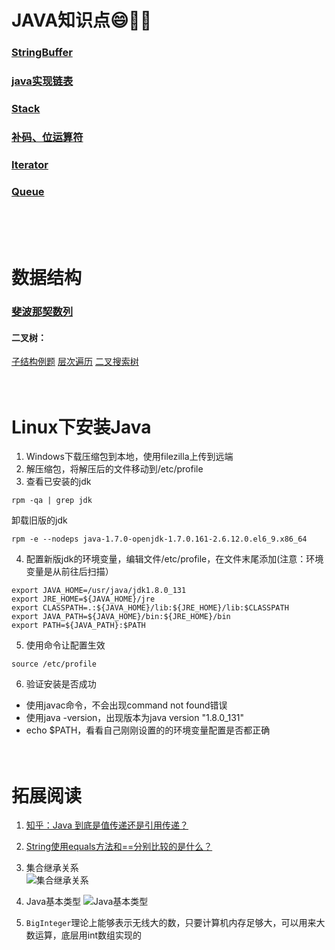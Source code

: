 # JAVA知识点:smile::icecream::tada:
### [StringBuffer](http://www.runoob.com/java/java-stringbuffer.html)
### [java实现链表](https://github.com/kanonjz/learn-java/blob/master/newcoder/Exe3.java)
### [Stack](http://www.runoob.com/java/java-stack-class.html)
### [补码、位运算符](https://github.com/kanonjz/learn-java/blob/master/newcoder/Exe11.java)
### [Iterator](http://www.runoob.com/java/collection-iterator.html)
### [Queue](http://www.runoob.com/java/data-queue.html)
<br><br><br>

# 数据结构
### [斐波那契数列](https://github.com/kanonjz/learn-java/blob/master/newcoder/Exe8.java)
#### 二叉树：
[子结构例题](https://github.com/kanonjz/learn-java/blob/master/newcoder/Exe17.java) 
[层次遍历](https://github.com/kanonjz/learn-java/blob/master/newcoder/Exe22.java)
[二叉搜索树](https://github.com/kanonjz/learn-java/blob/master/newcoder/Exe23.java)
<br><br><br>

# Linux下安装Java
1. Windows下载压缩包到本地，使用filezilla上传到远端
2. 解压缩包，将解压后的文件移动到/etc/profile
3. 查看已安装的jdk
```
rpm -qa | grep jdk
```
卸载旧版的jdk
```
rpm -e --nodeps java-1.7.0-openjdk-1.7.0.161-2.6.12.0.el6_9.x86_64
```
4. 配置新版jdk的环境变量，编辑文件/etc/profile，在文件末尾添加(注意：环境变量是从前往后扫描）
```
export JAVA_HOME=/usr/java/jdk1.8.0_131
export JRE_HOME=${JAVA_HOME}/jre
export CLASSPATH=.:${JAVA_HOME}/lib:${JRE_HOME}/lib:$CLASSPATH
export JAVA_PATH=${JAVA_HOME}/bin:${JRE_HOME}/bin
export PATH=${JAVA_PATH}:$PATH
```
5. 使用命令让配置生效
```
source /etc/profile
```
6. 验证安装是否成功
- 使用javac命令，不会出现command not found错误
- 使用java -version，出现版本为java version "1.8.0_131"
- echo $PATH，看看自己刚刚设置的的环境变量配置是否都正确
<br><br><br>

# 拓展阅读
1. [知乎：Java 到底是值传递还是引用传递？](https://www.zhihu.com/question/31203609)
2. [String使用equals方法和==分别比较的是什么？](http://blog.csdn.net/wangdong20/article/details/8566217)

3. 集合继承关系  
![集合继承关系](http://kanon-blog.oss-cn-hangzhou.aliyuncs.com/for-github/java%E9%9B%86%E5%90%88%E7%BB%A7%E6%89%BF%E5%85%B3%E7%B3%BB%E5%9B%BE.png)

4. Java基本类型
![Java基本类型](http://kanon-blog.oss-cn-hangzhou.aliyuncs.com/for-github/Java%E5%9F%BA%E6%9C%AC%E7%B1%BB%E5%9E%8B.png)

5. `BigInteger`理论上能够表示无线大的数，只要计算机内存足够大，可以用来大数运算，底层用int数组实现的
